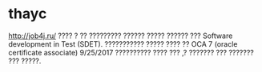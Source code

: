 # thayc
http://job4j.ru/
???? ?
?? ????????? ?????? ????? ?????? ??? Software development in Test (SDET).
??????????? ????? ???? ?? OCA 7 (oracle certificate associate) 9/25/2017
?????????? ???? ??? ,? ??????? ??? ??????? ??? ?????.